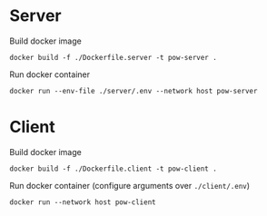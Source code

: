 # Server
Build docker image
```
docker build -f ./Dockerfile.server -t pow-server .
```
Run docker container
```
docker run --env-file ./server/.env --network host pow-server
```

# Client
Build docker image
```
docker build -f ./Dockerfile.client -t pow-client .
```
Run docker container (configure arguments over `./client/.env`)
```
docker run --network host pow-client
```

